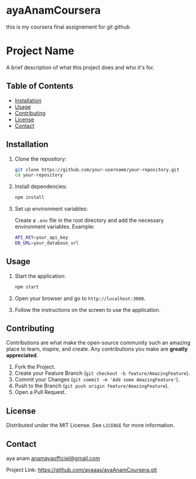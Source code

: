 # ayaAnamCoursera
this is my coursera final assignement for git github
# Project Name

A brief description of what this project does and who it's for.

## Table of Contents

- [Installation](#installation)
- [Usage](#usage)
- [Contributing](#contributing)
- [License](#license)
- [Contact](#contact)

## Installation

1. Clone the repository:

    ```sh
    git clone https://github.com/your-username/your-repository.git
    cd your-repository
    ```

2. Install dependencies:

    ```sh
    npm install
    ```

3. Set up environment variables:

    Create a `.env` file in the root directory and add the necessary environment variables. Example:

    ```sh
    API_KEY=your_api_key
    DB_URL=your_database_url
    ```

## Usage

1. Start the application:

    ```sh
    npm start
    ```

2. Open your browser and go to `http://localhost:3000`.

3. Follow the instructions on the screen to use the application.

## Contributing

Contributions are what make the open-source community such an amazing place to learn, inspire, and create. Any contributions you make are **greatly appreciated**.

1. Fork the Project.
2. Create your Feature Branch (`git checkout -b feature/AmazingFeature`).
3. Commit your Changes (`git commit -m 'Add some AmazingFeature'`).
4. Push to the Branch (`git push origin feature/AmazingFeature`).
5. Open a Pull Request.

## License

Distributed under the MIT License. See `LICENSE` for more information.

## Contact
aya anam anamayaofficiel@gmail.com


Project Link: https://github.com/ayaaas/ayaAnamCoursera.git
